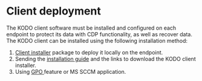 # Client deployment

The KODO client software must be installed and configured on each endpoint to protect its data with CDP functionality, as well as recover data. The KODO client can be installed using the following installation method:

1. [Client installer](downloading-client-installer.md) package to deploy it locally on the endpoint.
2. Sending the [installation guide](sending-installation-instructions.md) and the links to download the KODO client installer. 
3. Using [GPO ](client-install-using-gpo-group-policy-object.md)feature or MS SCCM application.



